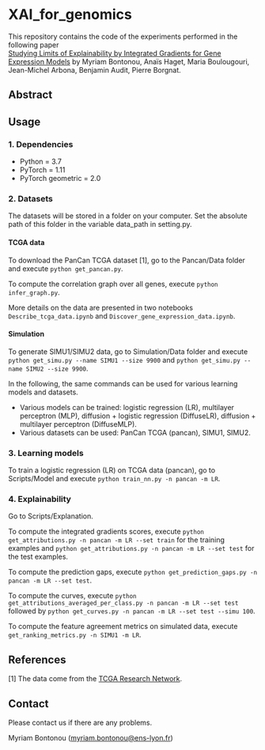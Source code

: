 # XAI_for_genomics

This repository contains the code of the experiments performed in the following paper\
[Studying Limits of Explainability by Integrated Gradients for Gene Expression Models]()
by Myriam Bontonou, Anaïs Haget, Maria Boulougouri, Jean-Michel Arbona, Benjamin Audit, Pierre Borgnat.

## Abstract


## Usage
### 1. Dependencies
- Python = 3.7
- PyTorch = 1.11
- PyTorch geometric = 2.0

### 2. Datasets
The datasets will be stored in a folder on your computer. Set the absolute path of this folder in the variable data_path in setting.py.

#### TCGA data
To download the PanCan TCGA dataset [1], go to the Pancan/Data folder and execute `python get_pancan.py`.

To compute the correlation graph over all genes, execute `python infer_graph.py`.

More details on the data are presented in two notebooks `Describe_tcga_data.ipynb` and `Discover_gene_expression_data.ipynb`.

#### Simulation
To generate SIMU1/SIMU2 data, go to Simulation/Data folder and execute `python get_simu.py --name SIMU1 --size 9900` and `python get_simu.py --name SIMU2 --size 9900`.

In the following, the same commands can be used for various learning models and datasets.
- Various models can be trained: logistic regression (LR), multilayer perceptron (MLP), diffusion + logistic regression (DiffuseLR), diffusion + multilayer perceptron (DiffuseMLP).
- Various datasets can be used: PanCan TCGA (pancan), SIMU1, SIMU2. 

### 3. Learning models
To train a logistic regression (LR) on TCGA data (pancan), go to Scripts/Model and execute `python train_nn.py -n pancan -m LR`.


### 4. Explainability
Go to Scripts/Explanation.

To compute the integrated gradients scores, execute `python get_attributions.py -n pancan -m LR --set train` for the training examples and `python get_attributions.py -n pancan -m LR --set test` for the test examples.

To compute the prediction gaps, execute `python get_prediction_gaps.py -n pancan -m LR --set test`. 

To compute the curves, execute `python get_attributions_averaged_per_class.py -n pancan -m LR --set test` followed by `python get_curves.py -n pancan -m LR --set test --simu 100`.

To compute the feature agreement metrics on simulated data, execute `get_ranking_metrics.py -n SIMU1 -m LR`. 

## References
[1] The data come from the [TCGA Research Network](https://www.cancer.gov/tcga).

## Contact
Please contact us if there are any problems.

Myriam Bontonou (myriam.bontonou@ens-lyon.fr)